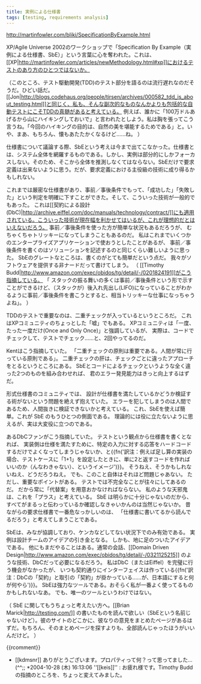 ```yaml
---
title: 実例による仕様書
tags: [testing, requirements analysis]
---
```


http://martinfowler.com/bliki/SpecificationByExample.html

XP/Agile Universe 2002のワークショップで「Specification By Example（実例による仕様書、SbE）」という言葉に心を奪われた。これは、[[XP|http://martinfowler.com/articles/newMethodology.html#xp]]におけるテストのあり方のひとつではないか。

（このところ、テスト駆動開発(TDD)のテスト部分を語るのは流行遅れなのだそうだ。ひどい話だ。[[Jon|http://blogs.codehaus.org/people/tirsen/archives/000582_tdd_is_about_testing.html]]と同じく、私も、そんな副次的なものなんかよりも包括的な自動テストにこそTDDの真髄があると考えている。
例えば、誰かに「100万ドルあげるから山にハイキングしておいで」と言われたとしよう。私は胸を張ってこう言うね。「今回のハイキングの目的は、自然の美を堪能するためである」と。いや、まあ、もちろん、懐もあたたかくなるけど……ね。
）

仕様書について議論する際、SbEという考えは今まで出てこなかった。仕様書とは、システム全体を網羅するものである。しかし、実例は部分的にしかフォーカスしない。そのため、そこから全体を推測しなくてはならない。SbEだけで要求定義は出来ないように思う。だが、要求定義における主役級の技術に成り得るかもしれない。

これまでは厳密な仕様書があり、事前／事後条件でもって、「成功した」「失敗した」という判定を明確に下すことができた。そして、こういった技術が一般的でもあった。
これは[[契約による設計(DbC)|http://archive.eiffel.com/doc/manuals/technology/contract/]]にも適用されている。こういった技術が現在幅を利かせてはいるが、これが理想的だとはいえないだろう。
事前／事後条件を使った方が簡単な状況もあるだろうが、
むちゃくちゃトリッキーになってしまうこともあるのだ。
私はこれまでいくつかのエンタープライズアプリケーションで使おうとしたことがあるが、
事前／事後条件を書くのはソリューションを記述するのと同じくらい難しいように思った。
SbEのグレートなところは、書くのがとても簡単だという点だ。
我々がソフトウェアを提供する非ナードだって書けてしまう。
（
[[Timothy Budd|http://www.amazon.com/exec/obidos/tg/detail/-/0201824191]]がこう指摘している。
「
スタックの振る舞いの多くは事前／事後条件という形で示すことができるけど、（スタックが）後入れ先出し(LIFO)になっていることがわかるように事前／事後条件を書こうとすると、相当トリッキーな仕事になっちゃうよね」。
）

TDDのテストで重要なのは、二重チェックが入っているというところだ。
これはXPコミュニティのちょっとした「嘘」でもある。
XPコミュニティは「一度、たった一度だけ(Once and Only Once)」と強調しているが、
実際は、コードでチェックして、テストでチェック……と、2回やってるのだ。

Kentはこう指摘していた。
「二重チェックの原則は重要である。人間が常に行っている原則である」。
二重チェックの肝は、チェックごとに違ったアプローチをとるというところにある。
SbEとコードによるチェックというような全く違った2つのものを組み合わせれば、
君のエラー発見能力はきっと向上するはずだ。

形式仕様書のコミュニティでは、
設計が仕様書を満たしているかどうか検証する術がないという問題を絶えず抱えていた。
エラーを犯してしまうのは人間であるため、人間抜きに検証できないかと考えている。
これ、SbEを使えば簡単。これが SbE のもうひとつの側面である。
理論的には役に立たないように思えるが、実は大変役に立つのである。

あるDbCファンがこう指摘していた。
テストという観点から仕様書を書くとなれば、
実装側は仕様を満たすために、特定の入力に対する応答をハードコードするだけでよくなってしまうじゃないか、と{{fn('訳注：例えば足し算の実装の場合、テストケースに「1+1」を設定したときに、単に2と返すコードを作ればいいのか（んなわきゃない）、というイメージ')}}。
そうねえ、そうかもしれないねえ、どうだろうねえ。
でも、このこと自体はそれほど問題じゃあない。
ただし、重要なポイントがある。
テストでは不完全なことが往々にしてあるのだ。
だから常に「代替案」を用意おかなければならない。
私のような天邪鬼は、これを「プラス」と考えている。
SbE は明らかに十分じゃないのだから、すべてがまるっと伝わっているか確認しなきゃいかんのは当然じゃないか。
昔ながらの要求仕様書で一番危なっかしいのは、
「仕様書に書いてるから読んでるだろう」と考えてしまうことである。

SbEは、みなが協調しており、ケンカなどしてない状況下でのみ有効である。
実例は設計チームのアイデアの引き金となる。
しかも、地に足のついたアイデアである。
他にもまだやることはある。通常の会話、[[Domain Driven Design|http://www.amazon.com/exec/obidos/tg/detail/-/0321125215]] のような技術、DbCだって必要になるだろう。
私はDbC（またはEiffel）を完璧に行う機会がなかったが、
いつも契約通りにインターフェイスは作っている{{fn('訳注：DbCの「契約」と取引の「契約」が掛かっている……が、日本語にすると何が何やら')}}。
SbEは強力なツールである。おそらく私が一番よく使ってるものかもしれないなあ。
でも、唯一のツールというわけではない。

（
SbE に関してもうちょっと考えたい方へ。[[Brian Marick|http://testing.com/]] の書いたものを読んで欲しい（SbEという名前じゃないけど）。彼のサイトのどこかに、彼なりの意見をまとめたページがあるはずだ。もちろん、そのまとめページを探すよりも、全部読んじゃったほうがいいんだけど。
）

{{rcomment}}

* [[kdmsnr]] ありがとうございます。プロパティって何？って思ってました...(^^;;
*2004-10-28 (木) 16:13:06 ''[[keis]]'' : お疲れ様です。Timothy Budd の指摘のところを、ちょっと変えてみました。
